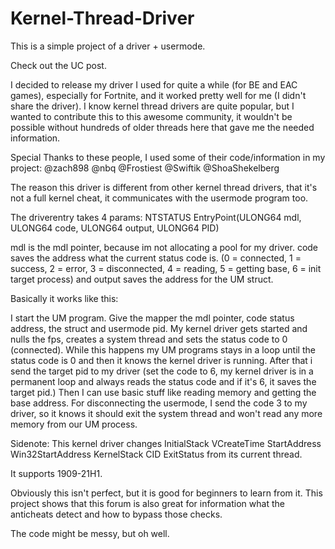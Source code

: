 # Kernel-Thread-Driver
This is a simple project of a driver + usermode.

Check out the UC post.

I decided to release my driver I used for quite a while (for BE and EAC games), especially for Fortnite, and it worked pretty well for me (I didn't share the driver).
I know kernel thread drivers are quite popular, but I wanted to contribute this to this awesome community, it wouldn't be possible without hundreds of older threads here that gave me the needed information.

Special Thanks to these people, I used some of their code/information in my project:
@zach898
@nbq
@Frostiest
@Swiftik
@ShoaShekelberg

The reason this driver is different from other kernel thread drivers, that it's not a full kernel cheat, it communicates with the usermode program too.

The driverentry takes 4 params:
NTSTATUS EntryPoint(ULONG64 mdl, ULONG64 code, ULONG64 output, ULONG64 PID)

mdl is the mdl pointer, because im not allocating a pool for my driver.
code saves the address what the current status code is. (0 = connected, 1 = success, 2 = error, 3 = disconnected, 4 = reading, 5 = getting base, 6 = init target process)
and output saves the address for the UM struct.

Basically it works like this:

I start the UM program.
Give the mapper the mdl pointer, code status address, the struct and usermode pid.
My kernel driver gets started and nulls the fps, creates a system thread and sets the status code to 0 (connected).
While this happens my UM programs stays in a loop until the status code is 0 and then it knows the kernel driver is running.
After that i send the target pid to my driver (set the code to 6, my kernel driver is in a permanent loop and always reads the status code and if it's 6, it saves the target pid.)
Then I can use basic stuff like reading memory and getting the base address.
For disconnecting the usermode, I send the code 3 to my driver, so it knows it should exit the system thread and won't read any more memory from our UM process.

Sidenote:
This kernel driver changes
InitialStack
VCreateTime
StartAddress
Win32StartAddress
KernelStack
CID
ExitStatus
from its current thread.

It supports 1909-21H1.

Obviously this isn't perfect, but it is good for beginners to learn from it.
This project shows that this forum is also great for information what the anticheats detect and how to bypass those checks.

The code might be messy, but oh well.
